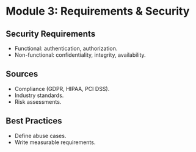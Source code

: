 # Module 3: Requirements & Security

## Security Requirements
- Functional: authentication, authorization.  
- Non-functional: confidentiality, integrity, availability.  

## Sources
- Compliance (GDPR, HIPAA, PCI DSS).  
- Industry standards.  
- Risk assessments.  

## Best Practices
- Define abuse cases.  
- Write measurable requirements.

